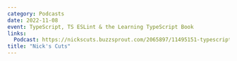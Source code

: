 ```yaml
---
category: Podcasts
date: 2022-11-08
event: TypeScript, TS ESLint & the Learning TypeScript Book
links:
  Podcast: https://nickscuts.buzzsprout.com/2065897/11495151-typescript-ts-eslint-the-learning-typescript-book-with-josh-goldberg-open-source-developer
title: "Nick's Cuts"
---
```

